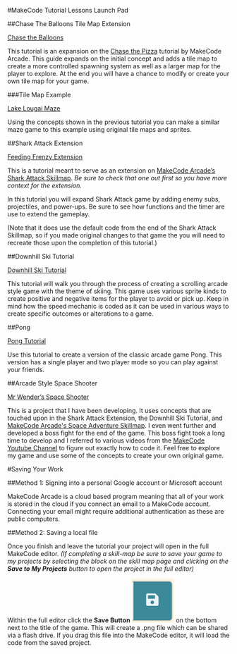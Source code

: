 #MakeCode Tutorial Lessons Launch Pad


##Chase The Balloons Tile Map Extension

[Chase the Balloons](https://arcade.makecode.com/beta#tutorial:github:comander227/tutorial-test-chase/chase-tutorial)

This tutorial is an expansion on the [Chase the Pizza](https://arcade.makecode.com/#tutorial:/tutorials/chase-the-pizza) tutorial by MakeCode Arcade. This guide expands on the initial concept and adds a tile map to create a more controlled spawning system as well as a larger map for the player to explore. At the end you will have a chance to modify or create your own tile map for your game. 

###Tile Map Example

[Lake Lougai Maze](https://arcade.makecode.com/S35698-43061-58432-30968) 

Using the concepts shown in the previous tutorial you can make a similar maze game to this example using original tile maps and sprites. 




##Shark Attack Extension 

[Feeding Frenzy Extension](https://arcade.makecode.com/beta#tutorial:github:comander227/shark-attack-part-2-custom-tutorial/Custom-Tutorial-FF-Part2)

This is a tutorial meant to serve as an extension on [MakeCode Arcade’s Shark Attack Skillmap](https://arcade.makecode.com/--skillmap#shark). _Be sure to check that one out first so you have more context for the extension._  

In this tutorial you will expand Shark Attack game by adding enemy subs, projectiles, and power-ups. Be sure to see how functions and the timer are use to extend the gameplay. 

(Note that it does use the default code from the end of the Shark Attack Skillmap, so if you made original changes to that game the you will need to recreate those upon the completion of this tutorial.)



##Downhill Ski Tutorial

[Downhill Ski Tutorial](https://arcade.makecode.com/beta#tutorial:github:comander227/downhill-skiing-tutorial/Downhill-Ski-Tutorial)

This tutorial will walk you through the process of creating a scrolling arcade style game with the theme of skiing. This game uses various sprite kinds to create positive and negative items for the player to avoid or pick up. Keep in mind how the speed mechanic is coded as it can be used in various ways to create specific outcomes or alterations to a game. 


##Pong

[Pong Tutorial](https://arcade.makecode.com/beta#tutorial:github:comander227/pong-custom-tutorial/Custom-Pong-Tutorial)

Use this tutorial to create a version of the classic arcade game Pong. This version has a single player and two player mode so you can play against your friends. 



##Arcade Style Space Shooter

[Mr Wender’s Space Shooter](https://arcade.makecode.com/S95543-44824-80543-00012)

This is a project that I have been developing. It uses concepts that are touched upon in the Shark Attack Extension, the Downhill Ski Tutorial, and [MakeCode Arcade's Space Adventure Skillmap](https://arcade.makecode.com/--skillmap#space). I even went further and developed a boss fight for the end of the game. This boss fight took a long time to develop and I referred to various videos from the [MakeCode Youtube Channel](https://www.youtube.com/@MicrosoftMakeCode) to figure out exactly how to code it. Feel free to explore my game and use some of the concepts to create your own original game. 



#Saving Your Work

##Method 1: Signing into a personal Google account or Microsoft account

MakeCode Arcade is a cloud based program meaning that all of your work is stored in the cloud if you connect an email to a MakeCode account. Connecting your email might require additional authentication as these are public computers. 

##Method 2: Saving a local file

Once you finish and leave the tutorial your project will open in the full MakeCode editor. _(If completing a skill-map be sure to save your game to my projects by selecting the block on the skill map page and clicking on the **Save to My Projects** button to open the project in the full editor)_

Within the full editor click the **Save Button** ![Save](https://github.com/Comander227/Tutorial-MakeCode-Lessons/blob/370e85ffbb399032c533f039050ef3297d8d4451/Screen%20Shot%202022-12-07%20at%2009.45.18.png) on the bottom next to the title of the game. This will create a .png file which can be shared via a flash drive. If you drag this file into the MakeCode editor, it will load the code from the saved project. 
